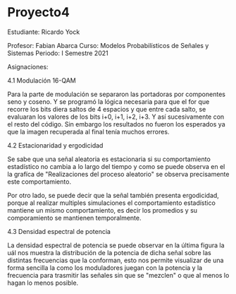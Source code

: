 # Proyecto4

Estudiante: Ricardo Yock

Profesor: Fabian Abarca
Curso: Modelos Probabilísticos de Señales y Sistemas
Periodo: I Semestre 2021

Asignaciones:

4.1 Modulación 16-QAM

Para la parte de modulación se separaron las portadoras por componentes seno y coseno. Y se programó 
la lógica necesaria para que el for que recorre los bits diera saltos de 4 espacios y que entre cada
salto, se evaluaran los valores de los bits i+0, i+1, i+2, i+3.
Y así sucesivamente con el resto del código. Sin embargo los resultados no fueron los esperados ya
que la imagen recuperada al final tenía muchos errores.

4.2 Estacionaridad y ergodicidad

Se sabe que una señal aleatoria es estacionaria si su comportamiento estadístico no cambia a lo largo 
del tiempo y como se puede observa en el la grafíca de "Realizaciones del proceso aleatorio" se observa
precisamente este comportamiento.

Por otro lado, se puede decir que la señal también presenta ergodicidad, porque al realizar multiples
simulaciones el comportamiento estadístico mantiene un mismo comportamiento, es decir los promedios y 
su comporamiento se mantienen temporalmente.

4.3 Densidad espectral de potencia

La densidad espectral de potencia se puede observar en la última figura la uál nos muestra la
distribución de la potencia de dicha señal sobre las distintas frecuencias que la conforman, esto nos 
permite visualizar de una forma sencilla la como los moduladores juegan con la potencia y la frecuencia
para trasmitir las señales sin que se "mezclen" o que al menos lo hagan lo menos posible.

